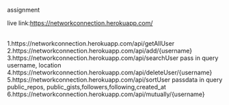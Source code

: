 assignment

live link:https://networkconnection.herokuapp.com/

</br>
1.https://networkconnection.herokuapp.com/api/getAllUser

</br>
2.https://networkconnection.herokuapp.com/api/add/{username}

</br>
3.https://networkconnection.herokuapp.com/api/searchUser
pass in query
username, location

</br>
4.https://networkconnection.herokuapp.com/api/deleteUser/{username}

</br>
5.https://networkconnection.herokuapp.com/api/sortUser
passdata in query 
public_repos, public_gists,followers,following,created_at

</br>
6.https://networkconnection.herokuapp.com/api/mutually/{username}


 



 
